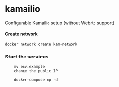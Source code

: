 # kamailio
Configurable Kamailio setup (without Webrtc support)

#### Create network
``` docker network create kam-network ```

### Start the services

``` 
    mv env.example
    change the public IP
```

```
    docker-compose up -d 
```